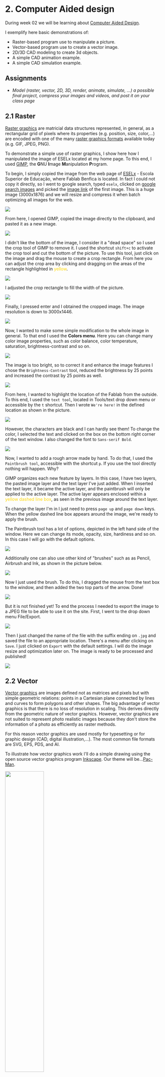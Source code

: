 # 2. Computer Aided design

During week 02 we will be learning about [Computer Aided Design](https://en.wikipedia.org/wiki/Computer-aided_design).

I exemplify here basic demonstrations of:

* Raster-based program use to manipulate a picture.
* Vector-based program use to create a vector image.
* 2D/3D CAD modeling to create 3d objects.
* A simple CAD animation example.
* A simple CAD simulation example.

## Assignments

* *Model (raster, vector, 2D, 3D, render, animate, simulate, ...) a possible final project, compress your images and videos, and post it on your class page*

## 2.1 Raster

[Raster graphics](https://en.wikipedia.org/wiki/Raster_graphics) are matricial data structures represented, in general, as a rectangular grid of pixels where its properties (e.g. position, size, color,...) are encoded with one of the many [raster graphics formats](https://en.wikipedia.org/wiki/Image_file_formats#Raster_formats) available today (e.g. GIF, JPEG, PNG).

To demonstrate a simple use of raster graphics, I show here how I manipulated the image of ESELx located at my home page. To this end, I used [GIMP](https://www.gimp.org/), the **G**NU **I**mage **M**anipulation **P**rogram.

To begin, I simply copied the image from the web page of [ESELx](https://www.eselx.ipl.pt/) - Escola Superior de Educação, where Fablab Benfica is located. In fact I could not copy it directly, so I went to google search, typed `eselx`, clicked on [google search images](https://www.google.com/search?q=eselx&sxsrf=ALeKk029UGMrvPK35obuZfEVq-9gL0iGeA:1612606421408&source=lnms&tbm=isch&sa=X&ved=2ahUKEwjG-aOHg9XuAhV2QEEAHVCcDCEQ_AUoAnoECA0QBA&biw=1920&bih=891) and picked the [image link](https://www.eselx.ipl.pt/sites/default/files/media/2020/banner_site_dro-08.jpg) of the first image. This is a huge image (3000x1876) and we will resize and compress it when batch optimizing all images for the web.

<!-- gimp paste image -->
[![](../images/week02/raster/gimp_paste_image.jpg)](../images/week02/raster/gimp_paste_image.jpg)

From here, I opened GIMP, copied the image directly to the clipboard, and pasted it as a new image. 

<!-- gimp pasted image -->
[![](../images/week02/raster/gimp_pasted_image.jpg)](../images/week02/raster/gimp_pasted_image.jpg)


I didn't like the bottom of the image, I consider it a "dead space" so I used the crop tool of GIMP to remove it. I used the shortcut `shift+c` to activate the crop tool and cut the bottom of the picture. To use this tool, just click on the image and drag the mouse to create a crop rectangle. From here you can adjust the crop area by clicking and dragging on the areas of the rectangle highlighted in <span style="color:gold;">yellow</span>.

<!-- gimp crop image 1 -->
[![](../images/week02/raster/gimp_crop_1.jpg)](../images/week02/raster/gimp_crop_1.jpg)


I adjusted the crop rectangle to fill the width of the picture.

<!-- gimp crop image 2 -->
[![](../images/week02/raster/gimp_crop_2.jpg)](../images/week02/raster/gimp_crop_2.jpg)

Finally, I pressed enter and I obtained the cropped image. The image resolution is down to 3000x1446.

<!-- gimp crop image 3 -->

[![](../images/week02/raster/gimp_crop_3.jpg)](../images/week02/raster/gimp_crop_3.jpg)

Now, I wanted to make some simple modification to the whole image in general. To that end I used the **Colors menu**. Here you can change many color image properties, such as color balance, color temperature, saturation, brightness-contrast and so on. 

<!-- gimp color properties -->

[![](../images/week02/raster/gimp_properties.jpg)](../images/week02/raster/gimp_properties.jpg)

The image is too bright, so to correct it and enhance the image features I chose the `Brightness-Contrast` tool, reduced the brightness by 25 points and increased the contrast by 25 points as well.

<!-- gimp color properties 2 -->

[![](../images/week02/raster/gimp_properties_2.jpg)](../images/week02/raster/gimp_properties_2.jpg)

From here, I wanted to highlight the location of the Fablab from the outside. To this end, I used the `text tool`, located in Tools/text drop down menu or accessible by the `t` shortcut. Then I wrote `We're here!` in the defined location as shown in the picture. 

<!-- gimp text 1 -->
[![](../images/week02/raster/gimp_text_1.jpg)](../images/week02/raster/gimp_text_1.jpg)

However, the characters are black and I can hardly see them! To change the color, I selected the text and clicked on the box on the bottom right corner of the text window. I also changed the font to `Sans-serif Bold`.

<!-- gimp text 2 -->
[![](../images/week02/raster/gimp_text_2.jpg)](../images/week02/raster/gimp_text_2.jpg)

Now, I wanted to add a rough arrow made by hand. To do that, I used the `Paintbrush tool`, accessible with the shortcut `p`. If you use the tool directly nothing will happen. Why? 

GIMP organizes each new feature by layers. In this case, I have two layers, the pasted image layer and the text layer I've just added. When I inserted the text layer, it became the active layer, and the paintbrush will only be applied to the active layer. The active layer appears enclosed within a <span style="color:gold;">yellow dashed line box</span>, as seen in the previous image around the text layer.

To change the layer I'm in I just need to press `page up` and `page down` keys. When the yellow dashed line box appears around the image, we're ready to apply the brush.

The Paintbrush tool has a lot of options, depicted in the left hand side of the window. Here we can change its mode, opacity, size, hardiness and so on. In this case I will go with the default options. 

<!-- gimp brush 1 -->
[![](../images/week02/raster/gimp_brush_1.jpg)](../images/week02/raster/gimp_brush_1.jpg)


Additionally one can also use other kind of "brushes" such as as Pencil, Airbrush and Ink, as shown in the picture below.

<!-- gimp brush 2 -->
[![](../images/week02/raster/gimp_brush_2.jpg)](../images/week02/raster/gimp_brush_2.jpg)

Now I just used the brush. To do this, I dragged the mouse from the text box to the window, and then added the two top parts of the arrow. Done! 

<!-- gimp brush 3 -->
[![](../images/week02/raster/gimp_brush_3.jpg)](../images/week02/raster/gimp_brush_3.jpg)

But it is not finished yet! To end the process I needed to export the image to a JPEG file to be able to use it on the site. First, I went to the drop down menu File/Export.

<!-- gimp export 1 -->
[![](../images/week02/raster/gimp_export_1.jpg)](../images/week02/raster/gimp_export_1.jpg)

Then I just changed the name of the file with the suffix ending on `.jpg` and saved the file to an appropriate location. There's a menu after clicking on `Save`. I just clicked on `Export` with the default settings. I will do the image resize and optimization later on. The image is ready to be processed and published!

<!-- gimp export 2 -->
[![](../images/week02/raster/gimp_export_2.jpg)](../images/week02/raster/gimp_export_2.jpg)

## 2.2 Vector

[Vector graphics](https://en.wikipedia.org/wiki/Vector_graphics) are images defined not as matrices and pixels but with simple geometric relations: points in a Cartesian plane connected by lines and curves to form polygons and other shapes. The big advantage of vector graphics is that there is no loss of resolution in scaling. This derives directly from the geometric nature of vector graphics. However, vector graphics are not suited to represent photo realistic images because they don't store the information of a photo as efficiently as raster methods.

For this reason vector graphics are used mostly for typesetting or for graphic design (CAD, digital illustration,...). The most common file formats are SVG, EPS, PDS, and AI.

To illustrate how vector graphics work I'll do a simple drawing using the open source vector graphics program [Inkscape](https://inkscape.org/). Our theme will be...[Pac-Man](https://en.wikipedia.org/wiki/Pac-Man). 

<!-- pacman picture -->
<img src="../../images/week02/vector/220px-Pac-man.jpg" style="width:50%">


I will show you how to draw two Pac-Man characters from Ferdi's class @ [Fablab Kali](https://fablab.hochschule-rhein-waal.de/) shown below for reference.

<!-- video do Ferdi -->
<iframe width="560" height="315" src="https://www.youtube.com/embed/jLdZHgAYfJ4" frameborder="0" allow="accelerometer; autoplay; clipboard-write; encrypted-media; gyroscope; picture-in-picture" allowfullscreen></iframe>
<iframe width="560" height="315" src="https://www.youtube.com/embed/Mby4SZTL9p4" frameborder="0" allow="accelerometer; autoplay; clipboard-write; encrypted-media; gyroscope; picture-in-picture" allowfullscreen></iframe>



So, I start with a blank canvas and I'll draw a Pac-Man scene, with a Pac-Man and a ghost. I'll start with Pac-Man.

Pac-Man is a yellow character contained within a circle. From this observation we will use the circle tool to create the first approach to the design. To activate it I clicked on the icon under the mouse icon on the left of the screen or I can use the shortcut `e`.

<!-- [![]()]() - MODEL -->
<!-- inkscape circle 1 -->
![](../images/week02/vector/inkscape_circle_1.jpg)

I created the circle by dragging the mouse in a diagonal line.

<!-- inkscape circle 2 -->
![](../images/week02/vector/inkscape_circle_2.jpg)

Then, I selected the big arrow (the first icon on the left set of icons - shortcut `s`) and moved the circle to the top left corner of the page.

<!-- inkscape circle 3 -->
![](../images/week02/vector/inkscape_circle_3.jpg)

To be really sure the circle is in the proper place I changed the values of X and Y located on the top of the screen to zero, where the red mouse arrow is. Additionally I will change the width (W) and the height (H) of the circle to 50 mm.

<!-- inkscape circle 4 -->
![](../images/week02/vector/inkscape_circle_4.jpg)

Now we need to change the circle properties. To do that, we need to access the drop down menu Object/Fill and Stroke or by using the shortcut `Shift+Control+f`.

<!-- inkscape circle 5 -->
![](../images/week02/vector/inkscape_circle_5.jpg)

The Fill and Stroke menu will appear on the right. This menu has the sections Fill, Stroke paint, and Stroke style. Within the Fill section, I clicked on Flat color and choose the pure yellow color (R:255;G:255;B=0). Here we will always leave the opacity (A) at 100%.

<!-- inkscape circle 6 -->
![](../images/week02/vector/inkscape_circle_6.jpg)

Now I want to thicken the contour around my circle. To do that, I clicked on Stroke style and choose a line with of 2 mm. 

<!-- inkscape circle 7 -->
![](../images/week02/vector/inkscape_circle_7.jpg)

Ok! We know Pac-Man has a big mouth to eat the ghosts! To open his big mouth, I clicked first on the edit paths by node icon, on the left of the screen or by using the shortcut `n`. 

<!-- inkscape circle 8 -->
![](../images/week02/vector/inkscape_circle_8.jpg)

Three points appeared on the circle contour line. These points allow us to edit the shape. First I clicked and dragged the point **up** on the right **outside** the circle to open his "mouth" until I reached an angle of ~ 45 degrees, using the corner of the dashed black box around the circle. If you try doing it on the inside it will do something else! 

<!-- inkscape circle 9 -->
![](../images/week02/vector/inkscape_circle_9.jpg)

Then I dragged the same point downards and stopped when the dashed horizontal line of the box, which followed my movement was coincident with the point I moved first.

<!-- inkscape circle 10 -->
![](../images/week02/vector/inkscape_circle_10.jpg)

What is missing? Yes, the eye! To do the eye we just add another circle, using the shortcut `e`. What? I drew a mini Pac-man instead of the eye! This happens because Inkscape will repeat the previous geometrical form. To "fix" this we just need to close the contour line, clicking on the icon in the mouse arrow location, on the top of the screen. 

<!-- inkscape circle 11 -->
![](../images/week02/vector/inkscape_circle_11.jpg)

To end our drawing, I just need to change the color inside the eye. The circle is already selected so I just clicked on the Fill section on the right and choose white on the color wheel or choose full color RGB intensity.

<!-- inkscape circle 12 -->
![](../images/week02/vector/inkscape_circle_12.jpg)

One down, one to go!

I will go faster on the ghost. First I drew a square on the right of pac-man, with 40mm width and 50mm height. I will also moved away pac-man and the ghost from the margins by 5mm. I also changed the stroke width of the square to 2mm, and the fill color to blue.

<!-- ghost1 -->
![](../images/week02/vector/ghost1.jpg)

Then I clicked on `Path/Object to path` with the square selected, clicked again on the second arrow icon on the left `(shorcut n)`, and clicked again on the bottom side of the blue square.

<!-- ghost2 -->
![](../images/week02/vector/ghost2.jpg)

From here, I clicked **three times** on the icon indicated by the red mouse arrow to insert new nodes into the selected segment. 

<!-- ghost3 -->
![](../images/week02/vector/ghost3.jpg)

In the end we get 9 nodes at the bottom of the blue square. Now I selected the even nodes of the segment **by shift clicking on them** as shown in the picture. The active nodes appear in yellow. **Note: the nodes should not change shape!**

<!-- ghost4 -->
![](../images/week02/vector/ghost4.jpg)

Next, I clicked repeatedly with the up arrow key to lift the nodes until I get a reasonable height.

<!-- ghost5 -->
![](../images/week02/vector/ghost5.jpg)

Then, I clicked on the icon indicated by the mouse arrow to smooth **all the inner nodes** and give a rounder appearance to the ghost "dress".

<!-- ghost6 -->
![](../images/week02/vector/ghost6.jpg)

I made the ghost too high :) so I needed to cut a bit of the upper part. To do this, I clicked on the upper section of the ghost and inserted 25mm on the Y coordinate, located by the mouse arrow.

<!-- ghost7 -->
![](../images/week02/vector/ghost7.jpg)

Afterwards, I clicked and dragged the upper segment with the mouse more or less at the middle, and oriented the auxiliary lines of the nodes to coincide with the vertical auxiliary dashed lines of the ghost and also to be coincident with the limit of the drawing area. This is an art drawing you don't need to be precise on the measurements :)

<!-- ghost8 -->
![](../images/week02/vector/ghost8.jpg)

To do the eyes, I first created a circle with 7.5 mm diameter and stroke with, equal do the one of pacman's and removed the blue fill. Then, I did a simple copy paste of the eye and moved the right eye more or less to a symmetrical location relative to the left eye. To precisely place the eyes, I input the horizontal location of the left one 8mm away from the left segment and the right one 8mm away from the right segment, using simple maths with the coordinate system. The vertical location is, of course, the same for both eyes. 

<!-- ghost9 -->
![](../images/week02/vector/ghost9.jpg)

To finish the eyes I added a small 3mm diameter black circle inside each eye. The ghost is ready!

**Don't forget to group both drawings so that you can freely move each object!**

<!-- ghost10 -->
![](../images/week02/vector/ghost10.jpg)

I will continue this design in week 03 to create a scene and cut it in vinyl or/and laser!


## 2.3 2D/3D CAD <a name='CAD'> </a>

[CAD](https://en.wikipedia.org/wiki/Computer-aided_design) is the acronym for **C**omputer-**A**ided **D**esign. CAD can be defined as the use of computers to facilitate the design creation, modification, analysis, simulation, and optimization and can be seen as a natural evolution of the hand-made technical drawing, but with many ramifications. The advent of CAD had a significant impact on the productivity and evolution of design in many areas such as manufacturing, architecture, and electronics.

To learn 2D/3D CAD I initially chose [Autodesk Fusion 360](https://www.autodesk.com/products/fusion-360/). Fusion 360. I will start by highlighting the most important things I've learned and then using them to create the objects of interest for my project.

I took my learning lessons from André (Fablab Benfica)...

<iframe width="560" height="315" src="https://www.youtube.com/embed/_RVJTP8JTPs" frameborder="0" allow="accelerometer; autoplay; clipboard-write; encrypted-media; gyroscope; picture-in-picture" allowfullscreen></iframe>

<iframe width="560" height="315" src="https://www.youtube.com/embed/4EfU1cK8q-k" frameborder="0" allow="accelerometer; autoplay; clipboard-write; encrypted-media; gyroscope; picture-in-picture" allowfullscreen></iframe>

<iframe width="560" height="315" src="https://www.youtube.com/embed/7idGQXQP7y4" frameborder="0" allow="accelerometer; autoplay; clipboard-write; encrypted-media; gyroscope; picture-in-picture" allowfullscreen></iframe>

<a name='Dclass'></a>...and from Daniele ([Fablab Kali)](http://wiki.fablab-kali.de/doku.php?id=start).

<iframe width="560" height="315" src="https://www.youtube.com/embed/fYc201yTPao" frameborder="0" allow="accelerometer; autoplay; clipboard-write; encrypted-media; gyroscope; picture-in-picture" allowfullscreen></iframe>

<br/>

Later on I hope I will do similar designs but on [Freecad](https://www.freecadweb.org/), an open source CAD program.

### Fusion 360

#### Sketches

Sketches are two dimensional designs. Here, I will mostly use sketches in 2D to build 3D objects from them. 

In the Fusion 360 environment we can create (almost) anything...at least virtually! We will follow here two basic rules:
* All designs will be created at the origin of the design area (the circular icon where the green and red lines intersect).
* We will use a rectangle or construct to aid us in our design.

Why a construct? Because it will become a very useful reference to constrain the design elements as we will see later on. It is also easier to add additional construction lines if needed when you have a frame of reference.

The pre-design phase will be then to create the rectangle construct. To do this I need to know beforehand in which plane (X, Y, or Z) I will be working on first.

To start a sketch, I clicked on the icon of a sketch in the SOLID section of icons, as located by the mouse arrow. 

<!-- sketch 1 -->
![](../images/week02/CAD/sketch_1.jpg)

Fusion will ask which plan I want to create the sketch. I will chose the Z or Top plane. When I clicked on the plane, I was taken to a 2D view where I can sketch my construct. Note that the cube that shows the 3 dimensions, located on the top right corner of the picture changed to the top plane. I am now looking from above.

<!-- sketch 2 -->
![](../images/week02/CAD/sketch_2.jpg)

To draw our rectangular construct, I clicked on the CREATE drop down menu, just below the big icons on the top.

<!-- sketch 3 -->
![](../images/week02/CAD/sketch_3.jpg)

Then, I clicked on the center of the planes and dragged without clicking the rectangle, filling the width and height values with 100 mm. In this case we will do a square. To change the values I just clicked on each dimension box and changed it or pressed tab to change from one dimension to the other. **Note:** these are just indicative values! The construct should be **slightly larger** than the object we are trying to draw.

<!-- sketch 4 -->
![](../images/week02/CAD/sketch_4.jpg)

Now we have a sketch, but I don't want a sketch to draw an object, I want a reference construct sketch. To change all lines of the sketch to construction lines I selected all of them with the selection tool (just click and drag from the left to fully encompass the square) and clicked on the Construction icon in Linetype at the Sketch palette window, on the right.

<!-- sketch 5 -->
![](../images/week02/CAD/sketch_5.jpg)

All the lines are now dashed lines. This means they are auxiliary reference lines and will not appear as a sketch.

<!-- sketch 6 -->
![](../images/week02/CAD/sketch_6.jpg)

To adjust the dimensions of the square/rectangle, just click on a corner point and click and drag to the desired dimensions to fit your design. This example is completely generic and should be adapted to the personal needs of the designer.

**Note: the construction lines will follow the modifications of the sketch design once you draw it, so think ahead so that the design lies inside the construction lines or is coincident to them.

From this point on, I will make a first draft of three(?) designs for my project with the current (v0.1) intended functions or features: 

* Base station
  * Inductive charging of other devices - needs to accomodate circular charging pad ([example](https://en.wikipedia.org/wiki/Inductive_charging#/media/File:Wireless_Charging_Pad_2018.jpg)).
  * Indicator LEDs that change color and rythm to convey a more empathic message regarding air quality. This light should be propagated indirectly and obscured by the "leaves" or "petals".
  * Small OLED Screen (optional) with basic information about all attached devices
  * Eletronic board to control the LEDs and communicate with the device(s).

This enumeration will aid me in the object design thinking.


#### Base station Design

Ok, let's move on to the first draft, the v0.1 of the base station. The initial design idea here was inspired by several organic designs around the circular charging pad to make it emotionally more appealing and interesting. I thought to add to the design, for example, some lotus flower petals or some leafs (left image). I also thought about using an ellipsoidal form (middle left image), a bird's nest design (middle right right image) or a more organic, tree like structure around the base (rightmost image).

<!-- place here an example of lotus leafs, architecture design, and bird's nest -->
![](../images/week02/CAD/4imagens_design.jpg)

However, I ended up with some bi-dimensional entities! In time (I hope!), they will evolve into a three-dimensional design.

In this design, I used a 150mm square with construction lines as a reference.

In Fusion 360, I created two circles on the Z (top) plane, centered at the origin, with 100mm and 110mm. I am assuming for this initial design a diameter of 10 mm for the inductive pad, base on [this Anker Model](https://www.anker.com/products/variant/powerwave-pad/A2503011), with a diameter of 100mm.

<!-- base 1 -->
![](../images/week02/CAD/base_1.jpg)

From here I will extrude (shortcut `e`) the outer circle to 300 mm height. 

<!-- base 2 -->
![](../images/week02/CAD/base_2.jpg)

Now, I used the Modify/Fillet tool (shortcut `f`) with a radius value of 10mm to round the corners of the upper and lower outer edges of the cylinder at the same time, by previously selecting the outer face of the body perpendicular to the Z plane. 

<!-- base 3 -->
![](../images/week02/CAD/base_3.jpg)

The object does not have a bottom, so I went back to the original sketch, selected the inner circle and extrude it 1mm up.

<!-- base 4 -->
![](../images/week02/CAD/base_4.jpg)

This basic design has an inner volume of 	$\pi r^2h$, meaning a useful inner surface area of ~ $78.54 mm^2$ and a useful volume of ~ $23483 mm^3$. This will be the area and volume we will have to install the inner components of the base.

The next step will be to add a "lid" that will roughly represent the induction pad. From the specifications of the Anker Model, I estimated the thickness of the pad will be around 12mm. 

I went back to the initial sketch, selected the inner circle and did a new extrude, but this time with an offset of 80mm and a distance of 12mm. This will also be a new body.

<!-- base 5 -->
![](../images/week02/CAD/base_5.jpg)

Why 80mm? For clarity, so that we will have a good visual separation between the two elements.

To add an initial design touch, I also experimented with a spline pattern to somehow emulate the leafs I mentioned before. 

Again, I went back to the original sketch I drew one symmetrical spline one one side. Before that I also place two points `(Create/Point)` at the right side of the intersection of the inner circle with the two diagonal construction lines. This is quite easy to do as Fusion helps you with the placement when it "senses" the intersection.

I noticed that I needed more space in the horizontal direction so I changed the value of the  dimensions of the construction plane square from 150mm to 200 mm.

Then, I drew the 7 point spline `(Spline/Fit Point Spline`) in the right corner of the design.

<!-- base 7 -->
![](../images/week02/CAD/base_7.jpg)

Why a 7 point spline? First, I did with with only 3 points and then mirrored it but the "leaf" gets pointy, and for safety reasons I decided not to go with that design, despite being more aesthetically pleasing.

Next, I created a circular pattern `(Create/Circular Pattern)`, chose the enclosed area within created with the spline and with center point at the origin. This created a simple "petal" pattern.

<!-- base 8 -->
![](../images/week02/CAD/base_8.jpg)

Then, I selected the areas of the petals plus the little sections between the circles to extrude.

<!-- base 9 -->
![](../images/week02/CAD/base_9.jpg)

Finally I extruded this selection by 1 mm. 

<!-- base 10 -->
![](../images/week02/CAD/base_10.jpg)

I will leave this design at this point. Things than need to be done:

* Create realistic leafs. I am thinking about a 3D 3 spline leaf design: four going from the middle center down and 3 or 4 going up.
* Adding some tolerances.
* Create an alternative design for the base station.
* Set up places for the leds, PCB, wiring, components.

<mark> [If I have time I will do one or two more designs. This is an ongoing work anyway! :)] </mark>

### Blender

I also learned the basics of [Blender](https://www.blender.org/) during week 02. I learned it through Ferdi's online class videos for beginners. 

<!-- Ferdi blender tutorial 1 -->
<iframe width="560" height="315" src="https://www.youtube.com/embed/IQBpVZCpm8M" frameborder="0" allow="accelerometer; autoplay; clipboard-write; encrypted-media; gyroscope; picture-in-picture" allowfullscreen></iframe>


Blender is an open source 3D creation suite. It is possible to do *modeling, rigging, animation, simulation, rendering, compositing and motion tracking, video editing, and 2D animation!*

Here I'm going to do a very simple exercise and build a totem and an arch around it to honor the horned goddess [Suzanne](https://www.dummies.com/web-design-development/meet-suzanne-the-blender-monkey/) :)

In Blender we start in the main view with a square. I will use this square to begin the totem construction. The central target points to the origin of the world and is called `cursor`. New objects will be created where the cursor is. There is also a camera, on the left side of the square, and a light source, on the right side of the square. I will leave that for later walkabouts. The red and the green lines represent the x and y axis respectively.

<!-- totem1 -->
![](../images/week02/blender/totem1.jpg)

We have three kinds of movement in Blender: 

* zoom in/out `(mousewheel)`
* rotate `(movement with middle mouse button pressed)`
* pan `(shift + middle mouse button)`

It is very important to know these by heart, as we will be using them all the time. 

I will skip the movement, rotation, and scaling tutorial and respective shortcut keys and mention them when appropriate.

The cube at the center has a side of 2 meters. To build our totem and make it rise to the skies we need to pile up other objects. To do that, I use the shortcut `shift+a` and then Mesh/Cylinder. Now a cylinder appears where the cursor is but it is inside the square! Suzanne will not be pleased with that, so we now need to move the cylinder up 2 meters. 

<!-- totem2 -->
![](../images/week02/blender/totem2.jpg)

To do that we use the shortcut sequence `g` (movement) `z` (axis), and `2` (number of units). To finish the sequence I just pressed `enter` or clicked on the left mouse button (LMB). We can do this in the same manner for rotation `(r)` and scaling `(s)`. To toggle negative and positive values just press `-` before or after inserting the final number of units.

<!-- totem3 -->
![](../images/week02/blender/totem3.jpg)

To increase the size of the cylinder, I select it with the LMB and use the shortcut sequence `s,z,2`. However, the 4 meter cylinder is now inside the rectangle again, by one meter. To place it on top of the rectangle again, I moved the cylinder by one meter up `(g,z,1)`. 

**Note that when you press the first shortcut, other contextual shortcut combinations appear at the bottom of the window!**

<!-- totem4 -->
![](../images/week02/blender/totem4.jpg)

Now I will add another object, a cone. To add a cone, I just used `shift+a` and then Mesh/Sphere. Again, the cone is inside the square. I just moved it up by 6 meters using the shortcut keys `g,z,6`.

<!-- totem5 -->
![](../images/week02/blender/totem5.jpg)

How can we be sure that everything is aligned? We can change our perspective by using the numpad keys `1,3,7` that will move to the front, right, and top views respectively. I moved to the front view, zoomed in, and checked if everything is well aligned.

<!-- totem6 -->
![](../images/week02/blender/totem6.jpg)

The next step will be to add a tours to the design. To add a tours I used `shift+a` again Mesh/Torus, and used the shortcuts `g,z,5` to put it in place. The design is almost complete! 

<!-- totem7 -->
![](../images/week02/blender/totem7.jpg)

The last and most important part is to place Suzanne figurehead! To do this, I used `shift+a` and Mesh/Monkey, and then `g,z,7`. However, I want her to face the camera, so I rotate Suzanne by 45 degrees using `r,z,45`.

<!-- totem8 -->
![](../images/week02/blender/totem8.jpg)

Now, let's build a ceremonial arch for Suzanne! To do this, we add another square, rotate it by 45 degrees `(r,z,45)` and place it 4 meters away `(g,x,x,-4)`. I used here `x` two times to change from global to local coordinates, so I could easily move the square diagonally.

<!-- totem9 -->
![](../images/week02/blender/totem9.jpg)

To do the arch, I need to change to *Edit mode*. To do this, I just clicked `tab`. In edit mode, we can choose vertex, edge, and face select, in the three icons indicated by the red mouse arrow. The mouse is pointed to the face select icon that I will use now.

<!-- totem10 --> 
![](../images/week02/blender/totem10.jpg)

The next step will be to select the top face of the cube. Afterwards, I extruded the face (shortcut `e`) 6 meters up. Then I applied a sequence of similar commands to make half of the arch: `r,y,y,30` and `e,2` two times and `r,y,y,30` and `e,3`.

<!-- totem11 --> 
![](../images/week02/blender/totem11.jpg)

To finish the arch, I used the same commands but on the inverse order.

<!-- totem12 --> 
![](../images/week02/blender/totem12.jpg)

The shading from our model doesn't look so good. So we add some some to soothe our Goddess. To do this, we change to object mode, choose all objects, shortcut `a` and right click on any one of them, choosing shade smooth at the menu. 

<!-- totem13 --> 
![](../images/week02/blender/totem13.jpg)

Ok, but **WHERE** is our **HORNED GODDESS**? Good point, we need to make some horns! Or else Suzanne will be really mad at us and float our fields with lava and destroy our houses with earthquakes!

First, I selected our figurehead and pressed keypad `/` to have a local perspective view. This will only show on the screen the selected object. Then, I pressed `tab` to change to edit mode, then edge select, and I selected the two edges shown in the picture. 

<!-- totem14 --> 
![](../images/week02/blender/totem14.jpg)

From here I pressed `g,z,1` to add some horns! :) However, our Goddess has rounder, smaller horns, not pointy ones like this! What can we do?

<!-- totem15 --> 
![](../images/week02/blender/totem15.jpg)

So here is a neat trick: to obtain rounder, smoother surfaces, we can use the Modifier `Subdivision Surface` located at Modifier Properties, the little blue wrench on the right of the picture. Then I clicked on `Add Modifier` and `Subdivision Surface`. Here I chose a `Viewport = 3` to obtain an excellent result. I hope our Goddess will be pleased! 

<!-- totem16 --> 
![](../images/week02/blender/totem16.jpg)

Now we move to the general perspective and appreciate the shrine we made to our beloved (even if terrible!) Goddess Suzanne! 

<!-- totem17 --> 
![](../images/week02/blender/totem17.jpg)

The next steps will be rendering the scene and make some simple animation in Blender. Stay tuned! ;)

## 2.4 Animation

In the CAD Animation section I will show a simple and quick animation example I learned with Daniele during his [Fusion 360 class](#Dclass). I will start by creating a sketch of a circle in the top plane. Let's make it 20mm diameter and do a symmetric extrude of 50mm.

<!-- animation 1 and 2 -->
![](../images/week02/animation/animation1.jpg)
![](../images/week02/animation/animation2.jpg)

Then I did another sketch on the plane coincident with the cylinder top, and added a 40mm diameter circle, and one "tooth" with the measures indicated in the picture. Then I mirrored it to the other side.

<!-- animation 3 -->
![](../images/week02/animation/animation3.jpg)

Next, I extruded `(shortcut e)` the three areas 10 mm down **as a new body**, and I obtained a circular piece with two "teeth and a 20mm diameter hole in the middle.

<!-- animation 4 -->
![](../images/week02/animation/animation4.jpg)

I made a copy of this body do the other extreme of the cylinder `(shortcut m)` **with Create Copy option** -190mm down and with a 90º offset on the z axis.

<!-- animation 5 -->
![](../images/week02/animation/animation5.jpg)

Afterwards, I rotated the new body 90 degrees. 

<!-- animation 6 -->
![](../images/week02/animation/animation6.jpg)

Now we are ready to animate! But first we need to assemble the three bodies together. To do that, I clicked on *Assemble/New component* and chose the option *From Bodies* and clicked on the three bodies. Now I will have three new components shown at the left of the screen on the Browser menu.

<!-- animation 7 -->
![](../images/week02/animation/animation7.jpg)

We can also rename the components. *Component 8* will be the shaft and *Component 9 and 10* Bearing 1 and 2. So now with the three components ready I can make 2 *As-build joints* `(shortcut shift+j)`. 

<!-- animation 8 -->
![](../images/week02/animation/animation8.jpg)

It is very important to **select the component that will move relative to the other first**. So in this case, I chose the bearing 1 first and then the shaft. In the menu of the *As-build joints* you can test different kinds of Joint types with motion, and check how the two components behave together. 

To achieve my own dark purposes, I chose *cylindrical joint type*, which makes the bearing travel along the shaft in the z axis direction and rotate at the same time. You also need to choose the *snap position* on the bearing which, in this case, will make my bearing rotate clockwise. If I animate I will get something similar to the following video.

<!-- video animate01 -->

<video width="800" height="600" controls>
  <source src="../../files/week02/animation01.m4v" type="video/mp4">
Your browser does not support the video tag.
</video>

Now I need to adjust the limits. To do that I went to the Browser menu on the left, chose the corresponding join and clicked on the icon of *Edit Joint Limits*. Then, I chose *slide motion* a minimum limit of 0 and maximum limit of 90mm. This will be the limit of the travel.

<!-- video animate02 -->

<video width="800" height="600" controls>
  <source src="../../files/week02/animation02.m4v" type="video/mp4">
Your browser does not support the video tag.
</video>

I did a similar procedure for the bottom part. To observe the animation of the two joints with the limits in place, I used a motion study, in *Assemble/Motion Study*. I chose each joint sequentially and make them travel 90mm up or down and do a full rotation for the length of the motion study, divided in 100 steps. If you try to input more than 90mm the study will not allow the movement ;). 

<!-- video animate03 -->

<video width="800" height="600" controls>
  <source src="../../files/week02/animation03.m4v" type="video/mp4">
Your browser does not support the video tag.
</video>

Ok, but is this useful for something? In fact yes! **It is a critical component of a secret [perpetual motion machine](https://en.wikipedia.org/wiki/Perpetual_motion)!** So you can generate your energy for free....forever! (good luck!). On the other hand, you can use it, if you place more bearings with the appropriate teeth, for instance to create the inner shaft of the [Precious Plastic shredder](https://community.preciousplastic.com/academy/build/shredder).

## 2.5 Simulation

To demonstrate a simple simulation I took the base station design I have made and added a very thin ring of material to support the inductive pad. This ring does not have any support so we can test the quality of the Fusion 360 simulation.

I used the generic plastic first as the material of choice but the ring supported the force too well to my taste, so I added Polylactic acid to the material library, taking the physical properties information from an [user from Autodesk forums](https://forums.autodesk.com/t5/fusion-360-ideastation-archived/add-pla-polylactic-acid-in-the-material-browser/idi-p/8627210). From here I redid the simulation that I will show here.

The first thing I did was to add the thin ring 19mm from the z plane origin so that I could fit inside the pad. To do that I first created a plane `(Construct/Offset Plane)` at a height of 19mm. Then, I drew two circles with 99mm and 100mm diameter respectively.

<!-- sim 1 picture -->

![](../images/week02/simulation/sim1.jpg)

Next, I extruded 1mm up, and obtained this small ring. **Note that I'm doing this without any kind of support to the ring to test if the material holds in the simulation!**

<!-- sim 2 picture -->
![](../images/week02/simulation/sim2.jpg)

Now I just placed the pad on top of this ring...and we're ready for the **Static Stress Simulation** where I will place a force to see if the ring holds.

<!-- sim 3 picture -->
![](../images/week02/simulation/sim3.jpg)

I went to Simulation menu, and chose `Study/New Study` and then `Static Stress` and clicked on create study.

<!-- sim 4 picture -->
![](../images/week02/simulation/sim4.jpg)

First, I chose the study materials. I clicked on `Materials/Study Materials` and chose PLA for everything.

<!-- sim 5 picture -->
![](../images/week02/simulation/sim5.jpg)

Then I went to `Constraints/Structural Constraints` and selected all the bottom bodies so that they would not fall off with gravity.

<!-- sim 6 picture -->
![](../images/week02/simulation/sim6.jpg)

Next, we need to define the loads `(Loads/Structural Loads)`. In my case I only need a very small load of 1N which corresponds approximately to the weight of the inductive pad (~ 100g).

<!-- sim 7 picture -->
![](../images/week02/simulation/sim7.jpg)

I chose `Force Type` and the target is on the top of the pad. I also toggled gravity on `Loads/Toggle Gravity On`.

<!-- sim 8 picture -->
![](../images/week02/simulation/sim8.jpg)

The only thing left is to set up the contacts between the bodies. I chose `Contacts/Automatic Contacts` with a contact detection tolerance of 0.1mm.

Ok, we're ready to go! To start the simulation, I went to `Solve/Pre-check` first to see if there are any problems, and then `Solve`.

At the Solve menu, we should be careful and choose to **solve locally**. Else you will spend credits solving this simple problem on the cloud! I chose the Study 2 (ignore the study one here) and clicked on `Solve`. The computation make take a few seconds.

The simulation shows that the ring body can take perfectly well the small force of the pad on top of its support, with a minimum safety factor of 15. It is realistic? We will see later on! ;)

<!-- sim 9 picture -->
![](../images/week02/simulation/sim9.jpg)

What if? (yes...a dangerous question) What if an adult sits on the base station? What would happen? Let's add 600N of force to the poor pad! So we have in total now 601N of force. In fact, the safety factor does not change and there is no deformation which is strange. Can we trust its results? I don't know. Maybe the forces are being distributed to the sides of the object, as they are in contact, but the force is vertical, and the contact between the surfaces is horizontal.

I will look into it later on.

## Files



- [Raster](../../files/week02/eselx_v3.jpg)
- [Vector](../../files/week02/pacman_scene.svg)
- [Fusion](../../files/week02/base.f3d)
- [Blender](../../files/week02/monkey_totem.blend)



## References

- [Computer Aided Design](https://en.wikipedia.org/wiki/Computer-aided_design)
- [Blender](https://www.blender.org/)
- [GIMP](https://www.gimp.org/)
- [Fablab Benfica Youtube page](https://www.youtube.com/channel/UCkjaSC1Vzg8OtVQWADQhCvg)
- [Fablab Kali Fab Academy 2021 page](http://wiki.fablab-kali.de/doku.php?id=documentation:fabacademy2021)
- [Fusion 360](https://www.autodesk.com/products/fusion-360/)
- [Inkscape](https://inkscape.org/)
- [Raster Graphics](https://en.wikipedia.org/wiki/Raster_graphics)
- [Vector Graphics](https://en.wikipedia.org/wiki/Vector_graphics)
- [Wikipedia](https://en.wikipedia.org/wiki/Main_Page)


